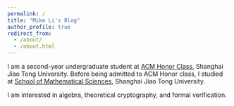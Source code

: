 ```yaml
---
permalink: /
title: "Mike Li's Blog"
author_profile: true
redirect_from: 
  - /about/
  - /about.html
---
```


I am a second-year undergraduate student 
at [ACM Honor Class](https://acm.sjtu.edu.cn/home), Shanghai Jiao
Tong University.
Before being admitted to ACM Honor class,
I studied at [School of Mathematical Sciences](https://math.sjtu.edu.cn/Default/index), Shanghai 
Jiao Tong University.

I am interested in algebra, theoretical cryptography, and formal verification.

